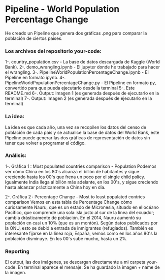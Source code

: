 # Pipeline - World Population Percentage Change

He creado un Pipeline que genera dos gráficas .png para comparar la población de ciertos países.

### Los archivos del repositorio your-code:
1-. country_population.csv - La base de datos descargada de Kaggle (World Bank).
2-. demo_wrangling.ipynb - El jupyter donde he trabajado para hacer el wrangling.
3-. PipelineWorldPopulationPercentageChange.ipynb - El Pipeline en formato ipynb.
4-. PipelineWorldPopulationPercentageChange.py - El Pipeline en formato py, convertido para que pueda ejecutarlo desde la terminal
5-. Este README.md
6-. Output: Imagen 1 (es generada después de ejecutarlo en la terminal)
7-. Output: Imagen 2 (es generada después de ejecutarlo en la terminal)

### La idea:
La idea es que cada año, una vez se recopilen los datos del censo de población de cada país y se actualice la base de datos del World Bank, este Pipeline puede generar las dos gráficas de representación de datos sin tener que volver a programar el código.

### Análisis:
1-. Gráfica 1 : Most populated countries comparison - Population
    Podemos ver cómo China en los 80's alcanza el billón de habitantes y sigue creciendo hasta los 00's que frena un poco por el single child policy.
    Igualmente India llega al billón más adelante, en los 00's, y sigue creciendo hasta alcanzar prácticamente a China hoy en día.
    
2-. Gráfica 2 : Percentage Change - Most to least populated contries comparison
    Vemos en esta tabla de Percentage Change cómo curiosamente Nauru, que es un estado de Micronesia, situado en el océano Pacífico, que comprende una sola isla justo al sur de la línea del ecuador; cambia drásticamente de población. En el 2014, Nauru aumentó su poplación en casi un 10% (que es un montón). Según datos publicados por la ONU, esto se debió a entrada de inmigrantes (refugiados). También es interesante fijarse en la línea roja, España, vemos como en los años 80's la población disminuye. En los 00's sube mucho, hasta un 2%.
    
### Reporting
El output, las dos imágenes, se descargan directamente a mi carpeta your-code. En terminal aparece el mensaje: Se ha guardado la imagen + name de la imagen.

